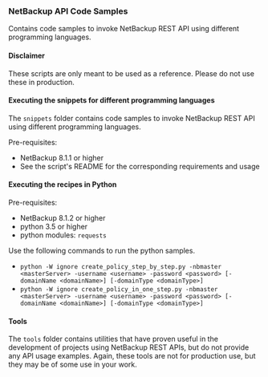 ### NetBackup API Code Samples

Contains code samples to invoke NetBackup REST API using different programming languages.

#### Disclaimer
These scripts are only meant to be used as a reference. Please do not use these in production.

#### Executing the snippets for different programming languages

The `snippets` folder contains code samples to invoke NetBackup REST API using different programming languages. 

Pre-requisites:

- NetBackup 8.1.1 or higher
- See the script's README for the corresponding requirements and usage

#### Executing the recipes in Python

Pre-requisites:
- NetBackup 8.1.2 or higher
- python 3.5 or higher
- python modules: `requests`

Use the following commands to run the python samples.
- `python -W ignore create_policy_step_by_step.py -nbmaster <masterServer> -username <username> -password <password> [-domainName <domainName>] [-domainType <domainType>]`
- `python -W ignore create_policy_in_one_step.py -nbmaster <masterServer> -username <username> -password <password> [-domainName <domainName>] [-domainType <domainType>]`

#### Tools
The `tools` folder contains utilities that have proven useful in the development of projects using
NetBackup REST APIs, but do not provide any API usage examples.  Again, these tools are not for
production use, but they may be of some use in your work.
